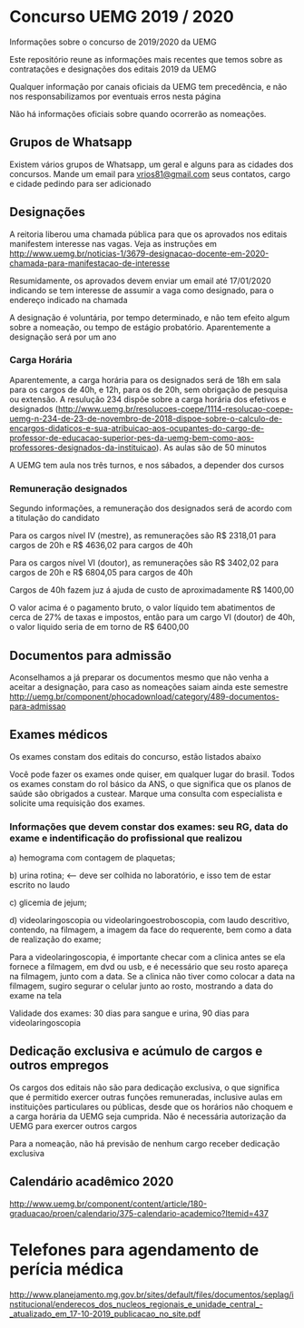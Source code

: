 # Concurso UEMG 2019 / 2020

Informações sobre o concurso de 2019/2020 da UEMG

Este repositório reune as informações mais recentes que temos sobre as contratações e designações dos editais 2019 da UEMG

Qualquer informação por canais oficiais da UEMG tem precedência, e não nos responsabilizamos por eventuais erros nesta página

Não há informações oficiais sobre quando ocorrerão as nomeações. 

## Grupos de Whatsapp
Existem vários grupos de Whatsapp, um geral e alguns para as cidades dos concursos. Mande um email para vrios81@gmail.com seus contatos, cargo e cidade pedindo para ser adicionado

## Designações

A reitoria liberou uma chamada pública para que os aprovados nos editais manifestem interesse nas vagas. Veja as instruções em 
http://www.uemg.br/noticias-1/3679-designacao-docente-em-2020-chamada-para-manifestacao-de-interesse

Resumidamente, os aprovados devem enviar um email até 17/01/2020 indicando se tem interesse de assumir a vaga como designado, para o endereço indicado na chamada

A designação é voluntária, por tempo determinado, e não tem efeito algum sobre a nomeação, ou tempo de estágio probatório. Aparentemente a designação será por um ano

### Carga Horária
Aparentemente, a carga horária para os designados será de 18h em sala para os cargos de 40h, e 12h, para os de 20h, sem obrigação de pesquisa ou extensão. A resulução 234 dispõe sobre a carga horária dos efetivos e designados (http://www.uemg.br/resolucoes-coepe/1114-resolucao-coepe-uemg-n-234-de-23-de-novembro-de-2018-dispoe-sobre-o-calculo-de-encargos-didaticos-e-sua-atribuicao-aos-ocupantes-do-cargo-de-professor-de-educacao-superior-pes-da-uemg-bem-como-aos-professores-designados-da-instituicao). As aulas são de 50 minutos

A UEMG tem aula nos três turnos, e nos sábados, a depender dos cursos

### Remuneração designados
Segundo informações, a remuneração dos designados será de acordo com a titulação do candidato

Para os cargos nível IV (mestre), as remunerações são R$ 2318,01 para cargos de 20h e R$ 4636,02 para cargos de 40h

Para os cargos nível VI (doutor), as remunerações são R$ 3402,02 para cargos de 20h e R$ 6804,05 para cargos de 40h

Cargos de 40h fazem juz á ajuda de custo de aproximadamente R$ 1400,00

O valor acima é o pagamento bruto, o valor líquido tem abatimentos de cerca de 27% de taxas e impostos, então para um cargo VI (doutor) de 40h, o valor liquido seria de em torno de R$ 6400,00


## Documentos para admissão
Aconselhamos a já preparar os documentos mesmo que não venha a aceitar a designação, para caso as nomeações saiam ainda este semestre
http://uemg.br/component/phocadownload/category/489-documentos-para-admissao

## Exames médicos
Os exames constam dos editais do concurso, estão listados abaixo

Você pode fazer os exames onde quiser, em qualquer lugar do brasil. Todos os exames constam do rol básico da ANS, o que significa que os planos de saúde são obrigados a custear. Marque uma consulta com especialista e solicite uma requisição dos exames. 


### Informações que devem constar dos exames: seu RG, data do exame e indentificação do profissional que realizou
a) hemograma com contagem de plaquetas; 

b) urina rotina; <-- deve ser colhida no laboratório, e isso tem de estar escrito no laudo

c) glicemia de jejum; 

d) videolaringoscopia ou videolaringoestroboscopia, com laudo descritivo, contendo, na filmagem, a imagem da face do requerente, bem como a data de realização do exame;

Para a videolaringoscopia, é importante checar com a clinica antes se ela fornece a filmagem, em dvd ou usb, e é necessário que seu rosto apareça na filmagem, junto com a data. Se a clinica não tiver como colocar a data na filmagem, sugiro segurar o celular junto ao rosto, mostrando a data do exame na tela

Validade dos exames: 30 dias para sangue e urina, 90 dias para videolaringoscopia

## Dedicação exclusiva e acúmulo de cargos e outros empregos
Os cargos dos editais não são para dedicação exclusiva, o que significa que é permitido exercer outras funções remuneradas, inclusive aulas em instituições particulares ou públicas, desde que os horários não choquem e a carga horária da UEMG seja cumprida. Não é necessária autorização da UEMG para exercer outros cargos

Para a nomeação, não há previsão de nenhum cargo receber dedicação exclusiva

## Calendário acadêmico 2020
http://www.uemg.br/component/content/article/180-graduacao/proen/calendario/375-calendario-academico?Itemid=437

# Telefones para agendamento de perícia médica
http://www.planejamento.mg.gov.br/sites/default/files/documentos/seplag/institucional/enderecos_dos_nucleos_regionais_e_unidade_central_-_atualizado_em_17-10-2019_publicacao_no_site.pdf
